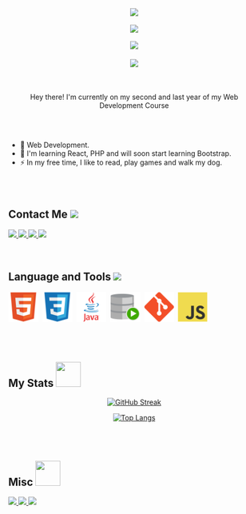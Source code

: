 <div id="header" align="center">
  <img src="https://media.giphy.com/media/PEUaEV5X1OhVMjwqx5/giphy.gif" width="600"/>
</div><!--header-->

<p align="center">
  <img src="https://readme-typing-svg.herokuapp.com?color=1755F7&center=true&vCenter=true&lines=Hey!;Studying+Web+Development;Final-Year"/>
</p>

<div id="dev_gif" align="center">
  <img src="https://media.giphy.com/media/paTz7UZbPfTZFRYnnB/giphy.gif" width="300">
</div>

<img src="https://www.animatedimages.org/data/media/562/animated-line-image-0429.gif" width="1020" height="4">

<div id="dev_gif2" align="center">
  <img src="https://media.giphy.com/media/L1R1tvI9svkIWwpVYr/giphy.gif" />
</div>

</br>
</br>

<p align="center">
  Hey there! I'm currently on my second and last year of my Web Development Course
</p>

</br>
</br>

- :telescope: Web Development.
- :seedling: I'm learning React, PHP and will soon start learning Bootstrap.
- :zap: In my free time, I like to read, play games and walk my dog.
</br>

<img src="https://www.animatedimages.org/data/media/562/animated-line-image-0429.gif" width="1020" height="4">

##        Contact Me <img src="https://media.giphy.com/media/1dMKKHdu90OYcOQxMv/giphy.gif" width="50" />

<div id="badgers">
  
  <a href="mailto:nathcsr@gmail.com">
    <img src="https://img.shields.io/badge/Gmail-D14836?style=for-the-badge&logo=gmail&logoColor=white" />
  </a>
  
  <a href="https://discordapp.com/users/nathyribeiro">
    <img src="https://img.shields.io/badge/Discord-7289DA?style=for-the-badge&logo=discord&logoColor=white" />
  </a>
  
  <a href="https://www.instagram.com/nathcsr/">
    <img src="https://img.shields.io/badge/Instagram-E4405F?style=for-the-badge&logo=instagram&logoColor=white" />
  </a>
  
  <a href="https://www.linkedin.com/in/nathalia-r99">
    <img src="https://img.shields.io/badge/LinkedIn-0077B5?style=for-the-badge&logo=linkedin&logoColor=white" />
  </a>

</div><!--badges-->

</br>

<img src="https://www.animatedimages.org/data/media/562/animated-line-image-0429.gif" width="1020" height="4">

##  Language and Tools <img src="https://media.giphy.com/media/UVG0BN8TOMKkPOJS6e/giphy.gif" widht="50" height="50"/>

<img src="https://raw.githubusercontent.com/devicons/devicon/1119b9f84c0290e0f0b38982099a2bd027a48bf1/icons/html5/html5-original.svg" widht="60" height="60"/>&nbsp;
<img src="https://raw.githubusercontent.com/devicons/devicon/1119b9f84c0290e0f0b38982099a2bd027a48bf1/icons/css3/css3-original.svg" width="60" height="60"/>&nbsp;
<img src="https://raw.githubusercontent.com/devicons/devicon/1119b9f84c0290e0f0b38982099a2bd027a48bf1/icons/java/java-original-wordmark.svg" width="60" height="60"/>&nbsp;
<img src="https://raw.githubusercontent.com/devicons/devicon/ca28c779441053191ff11710fe24a9e6c23690d6/icons/sqldeveloper/sqldeveloper-original.svg" width="60" height="60"/>&nbsp;
<img src="https://raw.githubusercontent.com/devicons/devicon/1119b9f84c0290e0f0b38982099a2bd027a48bf1/icons/git/git-original.svg" width="60" height="60"/>&nbsp;
<img src="https://raw.githubusercontent.com/devicons/devicon/1119b9f84c0290e0f0b38982099a2bd027a48bf1/icons/javascript/javascript-original.svg" width="60" height="60"/>&nbsp;

</br>

<img src="https://www.animatedimages.org/data/media/562/animated-line-image-0429.gif" width="1020" height="4">


##  My Stats <img src="https://media.giphy.com/media/ewh4ipgPw1bBVj4HI5/giphy.gif" width="50" height="50"/>

<div id="streak_lang" align="center">

[![GitHub Streak](http://github-readme-streak-stats.herokuapp.com?user=NathyEluna&theme=midnight-purple&background=000000)](https://git.io/streak-stats)

[![Top Langs](https://github-readme-stats.vercel.app/api/top-langs/?username=NathyEluna&layout=compact&theme=midnight-purple)](https://github.com/anuraghazra/github-readme-stats)

</div>

</br>
<img src="https://www.animatedimages.org/data/media/562/animated-line-image-0429.gif" width="1020" height="4">

## Misc <img src="https://media.giphy.com/media/z0hUv6bpBWUUOtShDf/giphy.gif" width="50" height="50" />
<div id="misc">

  <a href="https://psnprofiles.com/NathyRibeiro">
    <img src="https://img.shields.io/badge/PlayStation-003791?style=for-the-badge&logo=playstation&logoColor=white" />
  </a>
  
  <a href="http://live.xbox.com/Profile?Gamertag=GoddessElune">
    <img src="https://img.shields.io/badge/Xbox-107C10?style=for-the-badge&logo=xbox&logoColor=white" />
  </a>
    
  <a href="https://steamcommunity.com/id/nathyribeiro99/">
    <img src="https://img.shields.io/badge/Steam-000000?style=for-the-badge&logo=steam&logoColor=white" /> 
  </a>
  </br>
  <img src="https://www.animatedimages.org/data/media/562/animated-line-image-0429.gif" width="1020" height="4">
</div>
